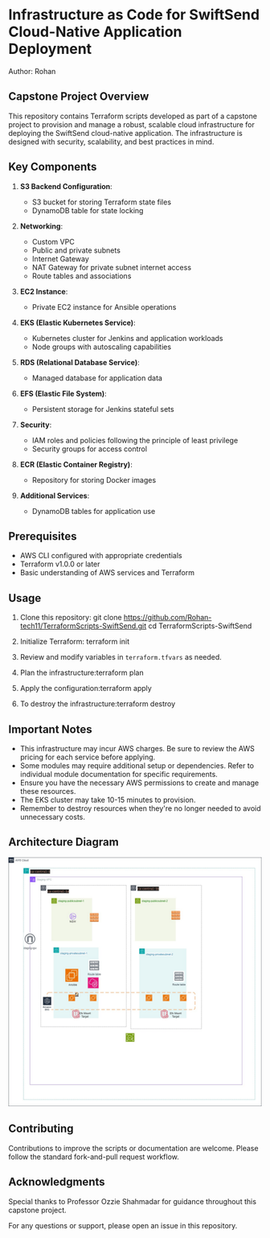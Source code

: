 # Infrastructure as Code for SwiftSend Cloud-Native Application Deployment

Author: Rohan

## Capstone Project Overview

This repository contains Terraform scripts developed as part of a capstone project to provision and manage a robust, scalable cloud infrastructure for deploying the SwiftSend cloud-native application. The infrastructure is designed with security, scalability, and best practices in mind.

## Key Components

1. **S3 Backend Configuration**:

   - S3 bucket for storing Terraform state files
   - DynamoDB table for state locking

2. **Networking**:

   - Custom VPC
   - Public and private subnets
   - Internet Gateway
   - NAT Gateway for private subnet internet access
   - Route tables and associations

3. **EC2 Instance**:

   - Private EC2 instance for Ansible operations

4. **EKS (Elastic Kubernetes Service)**:

   - Kubernetes cluster for Jenkins and application workloads
   - Node groups with autoscaling capabilities

5. **RDS (Relational Database Service)**:

   - Managed database for application data

6. **EFS (Elastic File System)**:

   - Persistent storage for Jenkins stateful sets

7. **Security**:

   - IAM roles and policies following the principle of least privilege
   - Security groups for access control

8. **ECR (Elastic Container Registry)**:

   - Repository for storing Docker images

9. **Additional Services**:
   - DynamoDB tables for application use

## Prerequisites

- AWS CLI configured with appropriate credentials
- Terraform v1.0.0 or later
- Basic understanding of AWS services and Terraform

## Usage

1. Clone this repository:
   git clone https://github.com/Rohan-tech11/TerraformScripts-SwiftSend.git
   cd TerraformScripts-SwiftSend

2. Initialize Terraform: terraform init

3. Review and modify variables in `terraform.tfvars` as needed.

4. Plan the infrastructure:terraform plan

5. Apply the configuration:terraform apply

6. To destroy the infrastructure:terraform destroy

## Important Notes

- This infrastructure may incur AWS charges. Be sure to review the AWS pricing for each service before applying.
- Some modules may require additional setup or dependencies. Refer to individual module documentation for specific requirements.
- Ensure you have the necessary AWS permissions to create and manage these resources.
- The EKS cluster may take 10-15 minutes to provision.
- Remember to destroy resources when they're no longer needed to avoid unnecessary costs.

## Architecture Diagram

![SwiftSend AWS Architecture](media/Swifftend-AWS-Architecture.jpg)

## Contributing

Contributions to improve the scripts or documentation are welcome. Please follow the standard fork-and-pull request workflow.

## Acknowledgments

Special thanks to Professor Ozzie Shahmadar for guidance throughout this capstone project.

For any questions or support, please open an issue in this repository.
